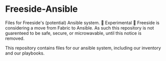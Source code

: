 # Freeside-Ansible
Files for Freeside's (potential) Ansible system.
🚨 Experimental 🚨
Freeside is considering a move from Fabric to Ansible. As such this repository is not guarenteed to be safe, secure, or microwavable, until this notice is removed.

This repository contains files for our ansible system, including our inventory and our playbooks.
